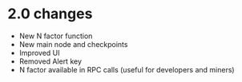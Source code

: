 2.0 changes
=============
- New N factor function
- New main node and checkpoints
- Improved UI
- Removed Alert key
- N factor available in RPC calls (useful for developers and miners)
